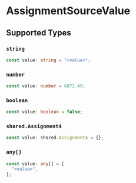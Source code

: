 # AssignmentSourceValue


## Supported Types

### `string`

```typescript
const value: string = "<value>";
```

### `number`

```typescript
const value: number = 6072.49;
```

### `boolean`

```typescript
const value: boolean = false;
```

### `shared.Assignment4`

```typescript
const value: shared.Assignment4 = {};
```

### `any[]`

```typescript
const value: any[] = [
  "<value>",
];
```

